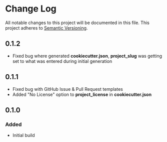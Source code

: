 # Change Log

All notable changes to this project will be documented in this file.
This project adheres to [Semantic Versioning](http://semver.org/).

## 0.1.2

- Fixed bug where generated **cookiecutter.json**, **project_slug** was getting set to what was entered during initial generation

## 0.1.1

- Fixed bug with GitHub Issue & Pull Request templates
- Added "No License" option to **project_license** in **cookiecutter.json**

## 0.1.0

### Added

- Initial build
